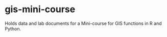 # gis-mini-course
Holds data and lab documents for a Mini-course for GIS functions in R and Python.
